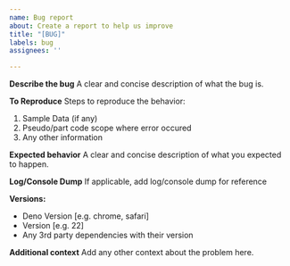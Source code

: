 ```yaml
---
name: Bug report
about: Create a report to help us improve
title: "[BUG]"
labels: bug
assignees: ''

---
```


**Describe the bug** A clear and concise description of what the bug is.

**To Reproduce** Steps to reproduce the behavior:

1. Sample Data (if any)
2. Pseudo/part code scope where error occured
3. Any other information

**Expected behavior** A clear and concise description of what you expected to
happen.

**Log/Console Dump** If applicable, add log/console dump for reference

**Versions:**

- Deno Version [e.g. chrome, safari]
- Version [e.g. 22]
- Any 3rd party dependencies with their version

**Additional context** Add any other context about the problem here.
